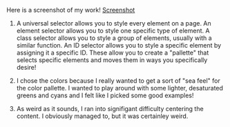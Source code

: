 Here is a screenshot of my work! [Screenshot](images/Screenshot.png)

1. A universal selector allows you to style every element on a page. An element selector allows you to style one specific type of element. A class selector allows you to style a group of elements, usually with a similar function. An ID selector allows you to style a specific element by assigning it a specific ID. These allow you to create a "pallette" that selects specific elements and moves them in ways you specifically desire!

2. I chose the colors because I really wanted to get a sort of "sea feel" for the color pallette. I wanted to play around with some lighter, desaturated greens and cyans and I felt like I picked some good examples!

3. As weird as it sounds, I ran into signifigant difficulty centering the content. I obviously managed to, but it was certainley weird. 